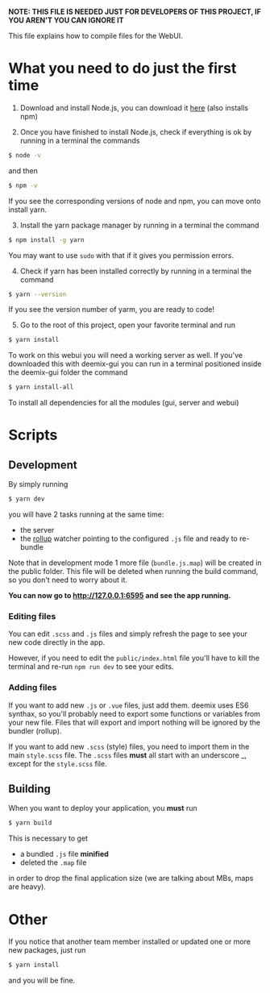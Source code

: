 **NOTE: THIS FILE IS NEEDED JUST FOR DEVELOPERS OF THIS PROJECT, IF YOU AREN'T YOU CAN IGNORE IT**

This file explains how to compile files for the WebUI.

# What you need to do just the first time

1. Download and install Node.js, you can download it [here](https://nodejs.org/en/download/) (also installs npm)

2. Once you have finished to install Node.js, check if everything is ok by running in a terminal the commands

```bash
$ node -v
```
and then
```bash
$ npm -v
```

If you see the corresponding versions of node and npm, you can move onto install yarn.

3. Install the yarn package manager by running in a terminal the command

```bash
$ npm install -g yarn
```

You may want to use `sudo` with that if it gives you permission errors.

4. Check if yarn has been installed correctly by running in a terminal the command

```bash
$ yarn --version
```

If you see the version number of yarm, you are ready to code!

5. Go to the root of this project, open your favorite terminal and run

```bash
$ yarn install
```

To work on this webui you will need a working server as well. If you've downloaded this with deemix-gui you can run in a terminal positioned inside the deemix-gui folder the command

```bash
$ yarn install-all
```

To install all dependencies for all the modules (gui, server and webui)

# Scripts

## Development

By simply running

```bash
$ yarn dev
```

you will have 2 tasks running at the same time:
- the server
- the [rollup](https://rollupjs.org/guide/en/) watcher pointing to the configured `.js` file and ready to re-bundle

Note that in development mode 1 more file (`bundle.js.map`) will be created in the public folder. This file will be deleted when running the build command, so you don't need to worry about it.

**You can now go to http://127.0.0.1:6595 and see the app running.**

### Editing files

You can edit `.scss` and `.js` files and simply refresh the page to see your new code directly in the app.

However, if you need to edit the `public/index.html` file you'll have to kill the terminal and re-run `npm run dev` to see your edits.

### Adding files

If you want to add new `.js` or `.vue` files, just add them. deemix uses ES6 synthax, so you'll probably need to export some functions or variables from your new file. Files that will export and import nothing will be ignored by the bundler (rollup).

If you want to add new `.scss` (style) files, you need to import them in the main `style.scss` file. The `.scss` files **must** all start with an underscore _, except for the `style.scss` file.

## Building

When you want to deploy your application, you **must** run

```bash
$ yarn build
```

This is necessary to get

- a bundled `.js` file **minified**
- deleted the `.map` file

in order to drop the final application size (we are talking about MBs, maps are heavy).

# Other

If you notice that another team member installed or updated one or more new packages, just run

```bash
$ yarn install
```

and you will be fine.
